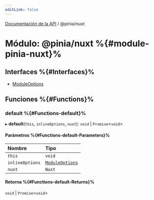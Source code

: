 ```yaml
---
editLink: false
---
```


[Documentación de la API](../index.md) / @pinia/nuxt

# Módulo: @pinia/nuxt %{#module-pinia-nuxt}%

## Interfaces %{#Interfaces}%

- [ModuleOptions](../interfaces/pinia_nuxt.ModuleOptions.md)

## Funciones %{#Functions}%

### default %{#Functions-default}%

▸ **default**(`this`, `inlineOptions`, `nuxt`): `void` \| `Promise`<`void`\>

#### Parámetros %{#Functions-default-Parameters}%

| Nombre | Tipo |
| :------ | :------ |
| `this` | `void` |
| `inlineOptions` | [`ModuleOptions`](../interfaces/pinia_nuxt.ModuleOptions.md) |
| `nuxt` | `Nuxt` |

#### Retorna %{#Functions-default-Returns}%

`void` \| `Promise`<`void`\>

